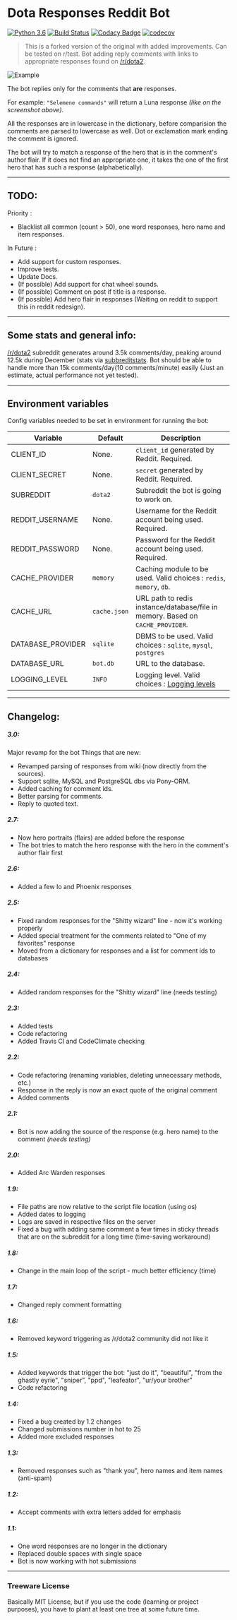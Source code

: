 # Dota Responses Reddit Bot
[![Python 3.6](https://img.shields.io/badge/python-3.6-blue.svg)](https://www.python.org/downloads/release/python-360/)
[![Build Status](https://travis-ci.com/MePsyDuck/DotaResponsesRedditBot.svg?branch=master)](https://travis-ci.com/MePsyDuck/DotaResponsesRedditBot)
[![Codacy Badge](https://api.codacy.com/project/badge/Grade/96e2b3fd0dfd495f87fda7dfad5fb545)](https://app.codacy.com/app/MePsyDuck/DotaResponsesRedditBot?utm_source=github.com&utm_medium=referral&utm_content=MePsyDuck/DotaResponsesRedditBot&utm_campaign=Badge_Grade_Dashboard)
[![codecov](https://codecov.io/gh/MePsyDuck/DotaResponsesRedditBot/branch/master/graph/badge.svg)](https://codecov.io/gh/MePsyDuck/DotaResponsesRedditBot)
> This is a forked version of the original with added improvements. Can be tested on r/test.
Bot adding reply comments with links to appropriate responses found on [/r/dota2](https://www.reddit.com/r/DotA2).

![Example](https://i.imgur.com/PAcg57z.png)

The bot replies only for the comments that **are** responses. 

For example: `"Selemene commands"` will return a Luna response *(like on the screenshot above)*. 

All the responses are in lowercase in the dictionary, before comparision the comments are parsed to lowercase as well. Dot or exclamation mark ending the comment is ignored.

The bot will try to match a response of the hero that is in the comment's author flair. If it does not find an appropriate one, it takes the one of the first hero that has such a response (alphabetically).


---
## TODO:
Priority : 
* Blacklist all common (count > 50), one word responses, hero name and item responses.

In Future :
* Add support for custom responses.
* Improve tests.
* Update Docs.
* (If possible) Add support for chat wheel sounds.
* (If possible) Comment on post if title is a response.
* (If possible) Add hero flair in responses (Waiting on reddit to support this in reddit redesign).


---
## Some stats and general info:
[/r/dota2](https://www.reddit.com/r/DotA2) subreddit generates around 3.5k comments/day, 
peaking around 12.5k during December (stats via [subbreditstats](https://subredditstats.com/r/dota2). 
Bot should be able to handle more than 15k comments/day(10 comments/minute) easily (Just an estimate, actual performance not yet tested).


---
## Environment variables 
Config variables needed to be set in environment for running the bot:

| Variable | Default | Description |
|---|---|---|
| CLIENT_ID | None. | `client_id` generated by Reddit. Required. |
| CLIENT_SECRET | None. | `secret` generated by Reddit. Required. |
| SUBREDDIT | `dota2` | Subreddit the bot is going to work on. |
| REDDIT_USERNAME | None. | Username for the Reddit account being used. Required. |
| REDDIT_PASSWORD | None. | Password for the Reddit account being used. Required. |
| CACHE_PROVIDER | `memory` | Caching module to be used. Valid choices : `redis`, `memory`, `db`. |
| CACHE_URL | `cache.json` | URL path to redis instance/database/file in memory. Based on `CACHE_PROVIDER`.  |
| DATABASE_PROVIDER | `sqlite` | DBMS to be used. Valid choices : `sqlite`, `mysql`, `postgres` |
| DATABASE_URL | `bot.db` | URL to the database. |
| LOGGING_LEVEL | `INFO` | Logging level. Valid choices : [Logging levels](https://docs.python.org/3/library/logging.html#levels) |


---
## Changelog:

##### 3.0:
Major revamp for the bot
Things that are new:
* Revamped parsing of responses from wiki (now directly from the sources).
* Support sqlite, MySQL and PostgreSQL dbs via Pony-ORM.
* Added caching for comment ids.
* Better parsing for comments.
* Reply to quoted text.

##### 2.7:
* Now hero portraits (flairs) are added before the response
* The bot tries to match the hero response with the hero in the comment's author flair first

##### 2.6:
* Added a few Io and Phoenix responses

##### 2.5:
* Fixed random responses for the "Shitty wizard" line - now it's working properly
* Added special treatment for the comments related to "One of my favorites" response
* Moved from a dictionary for responses and a list for comment ids to databases

##### 2.4:
* Added random responses for the "Shitty wizard" line (needs testing)

##### 2.3:
* Added tests
* Code refactoring
* Added Travis CI and CodeClimate checking

##### 2.2:
* Code refactoring (renaming variables, deleting unnecessary methods, etc.)
* Response in the reply is now an exact quote of the original comment
* Added comments

##### 2.1:
* Bot is now adding the source of the response (e.g. hero name) to the comment *(needs testing)*

##### 2.0:
* Added Arc Warden responses

##### 1.9:
* File paths are now relative to the script file location (using os)
* Added dates to logging
* Logs are saved in respective files on the server
* Fixed a bug with adding same comment a few times in sticky threads that are on the subreddit for a long time (time-saving workaround)

##### 1.8:
* Change in the main loop of the script - much better efficiency (time)

##### 1.7:
* Changed reply comment formatting

##### 1.6:
* Removed keyword triggering as /r/dota2 community did not like it

##### 1.5:
* Added keywords that trigger the bot: "just do it", "beautiful", "from the ghastly eyrie", "sniper", "ppd", "leafeator", "ur/your brother"
* Code refactoring

##### 1.4:
* Fixed a bug created by 1.2 changes
* Changed submissions number in hot to 25
* Added more excluded responses

##### 1.3:
* Removed responses such as "thank you", hero names and item names (anti-spam)

##### 1.2:
* Accept comments with extra letters added for emphasis

##### 1.1:
* One word responses are no longer in the dictionary
* Replaced double spaces with single space
* Bot is now working with hot submissions

---
### Treeware License
Basically MIT License, but if you use the code (learning or project purposes), you have to plant at least one tree at some future time.
